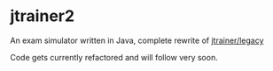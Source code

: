 # jtrainer2
An exam simulator written in Java, complete rewrite of [jtrainer/legacy](http://jtrainer.stankowic-development.net/)

Code gets currently refactored and will follow very soon.
